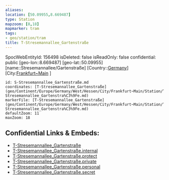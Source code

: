```yaml
---
aliases: 
location: [50.09955,8.669487]
type: Station 
mapzoom: [8,18] 
mapmarker: tram 
tags:
- geo/station/tram
title: T-Stresemannallee_Gartenstraße
---
```

SpocWebEntityId: 156498
isDeleted: false
isReadOnly: false
confidential: public
[geo-lon::8.669487]
[geo-lat::50.09955]
[name::Stresemannallee/Gartenstraße]
[Country::[Germany](geo/Continent/Europe/Germany.md)]
[City:[Frankfurt~Main](geo/Continent/Europe/Germany/West/Hessen/City/Frankfurt~Main.md) ]


```leaflet
id: S-Stresemannallee_Gartenstraße.md
coordinates: [T-Stresemannallee_Gartenstraße](geo/Continent/Europe/Germany/West/Hessen/City/Frankfurt~Main/Station/T-Stresemannallee_Gartenstra%C3%9Fe.md)
markerFile: [T-Stresemannallee_Gartenstraße](geo/Continent/Europe/Germany/West/Hessen/City/Frankfurt~Main/Station/T-Stresemannallee_Gartenstra%C3%9Fe.md)
defaultZoom: 11 
maxZoom: 18
```


## Confidential Links & Embeds: 
- [T-Stresemannallee_Gartenstraße](../../../../../../../../../../_public/geo/Continent/Europe/Germany/West/Hessen/City/Frankfurt~Main/Station/T-Stresemannallee_Gartenstra%C3%9Fe.md) 
- [T-Stresemannallee_Gartenstraße.internal](../../../../../../../../../../_internal/geo/Continent/Europe/Germany/West/Hessen/City/Frankfurt~Main/Station/T-Stresemannallee_Gartenstra%C3%9Fe.internal.md) 
- [T-Stresemannallee_Gartenstraße.protect](../../../../../../../../../../_protect/geo/Continent/Europe/Germany/West/Hessen/City/Frankfurt~Main/Station/T-Stresemannallee_Gartenstra%C3%9Fe.protect.md) 
- [T-Stresemannallee_Gartenstraße.private](../../../../../../../../../../_private/geo/Continent/Europe/Germany/West/Hessen/City/Frankfurt~Main/Station/T-Stresemannallee_Gartenstra%C3%9Fe.private.md) 
- [T-Stresemannallee_Gartenstraße.personal](../../../../../../../../../../_personal/geo/Continent/Europe/Germany/West/Hessen/City/Frankfurt~Main/Station/T-Stresemannallee_Gartenstra%C3%9Fe.personal.md) 
- [T-Stresemannallee_Gartenstraße.secret](../../../../../../../../../../_secret/geo/Continent/Europe/Germany/West/Hessen/City/Frankfurt~Main/Station/T-Stresemannallee_Gartenstra%C3%9Fe.secret.md) 
